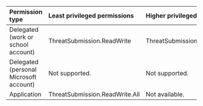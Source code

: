 |Permission type|Least privileged permissions|Higher privileged permissions|
|:---|:---|:---|
|Delegated (work or school account)|ThreatSubmission.ReadWrite|ThreatSubmission.ReadWrite.All|
|Delegated (personal Microsoft account)|Not supported.|Not supported.|
|Application|ThreatSubmission.ReadWrite.All|Not available.|